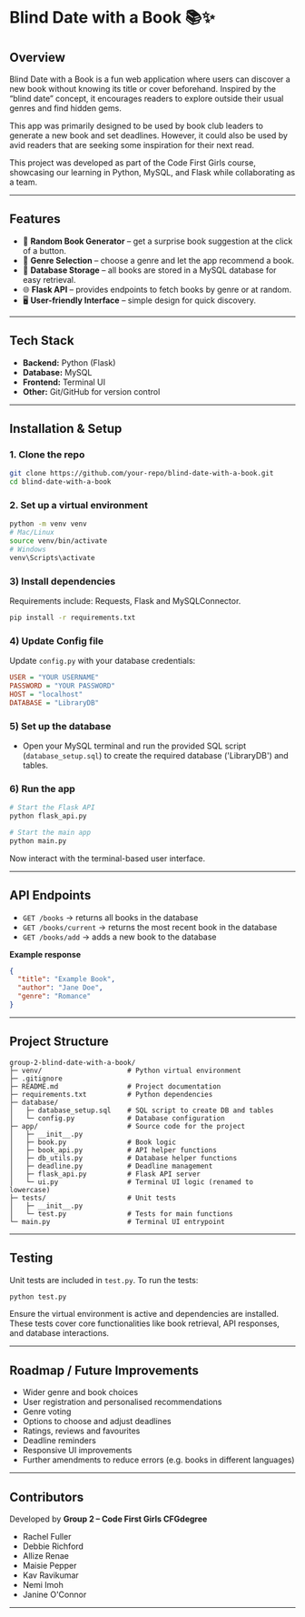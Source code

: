 # Blind Date with a Book 📚✨  

## Overview  
Blind Date with a Book is a fun web application where users can discover a new book without knowing its title or cover beforehand. 
Inspired by the “blind date” concept, it encourages readers to explore outside their usual genres and find hidden gems.  

This app was primarily designed to be used by book club leaders to generate a new book and set deadlines. However, it could also be
used by avid readers that are seeking some inspiration for their next read.

This project was developed as part of the Code First Girls course, showcasing our learning in Python, MySQL, and Flask while collaborating as a team.  

---

## Features  
- 🎲 **Random Book Generator** – get a surprise book suggestion at the click of a button.  
- 📖 **Genre Selection** – choose a genre and let the app recommend a book.  
- 💾 **Database Storage** – all books are stored in a MySQL database for easy retrieval.  
- 🌐 **Flask API** – provides endpoints to fetch books by genre or at random.  
- 🖥️ **User-friendly Interface** – simple design for quick discovery.  

---

## Tech Stack  
- **Backend:** Python (Flask)  
- **Database:** MySQL  
- **Frontend:** Terminal UI  
- **Other:** Git/GitHub for version control  

---

## Installation & Setup  

### 1. **Clone the repo**  
```bash
git clone https://github.com/your-repo/blind-date-with-a-book.git
cd blind-date-with-a-book
```
### 2. **Set up a virtual environment**  
```bash
python -m venv venv
# Mac/Linux
source venv/bin/activate
# Windows
venv\Scripts\activate
```

### 3) Install dependencies
Requirements include: Requests, Flask and MySQLConnector.
```bash
pip install -r requirements.txt
```

### 4) Update Config file
Update `config.py` with your database credentials:
```ini
USER = "YOUR USERNAME"
PASSWORD = "YOUR PASSWORD"
HOST = "localhost"
DATABASE = "LibraryDB"
```

### 5) Set up the database
- Open your MySQL terminal and run the provided SQL script (`database_setup.sql`) to create the required
database ('LibraryDB') and tables.


### 6) Run the app
```bash
# Start the Flask API
python flask_api.py

# Start the main app
python main.py
```
Now interact with the terminal-based user interface.  

---

## API Endpoints
- `GET /books` → returns all books in the database  
- `GET /books/current` → returns the most recent book in the database  
- `GET /books/add` → adds a new book to the database

**Example response**
```json
{
  "title": "Example Book",
  "author": "Jane Doe",
  "genre": "Romance"
}
```

---

## Project Structure  
```
group-2-blind-date-with-a-book/
├─ venv/                     # Python virtual environment
├─ .gitignore
├─ README.md                 # Project documentation
├─ requirements.txt          # Python dependencies
├─ database/
│   ├─ database_setup.sql    # SQL script to create DB and tables
│   └─ config.py             # Database configuration
├─ app/                      # Source code for the project
│   ├─ __init__.py
│   ├─ book.py               # Book logic
│   ├─ book_api.py           # API helper functions
│   ├─ db_utils.py           # Database helper functions
│   ├─ deadline.py           # Deadline management
│   ├─ flask_api.py          # Flask API server
│   └─ ui.py                 # Terminal UI logic (renamed to lowercase)
├─ tests/                    # Unit tests
│   ├─ __init__.py
│   └─ test.py               # Tests for main functions
└─ main.py                   # Terminal UI entrypoint
```

---

## Testing
Unit tests are included in `test.py`. To run the tests:  
```bash
python test.py
```
Ensure the virtual environment is active and dependencies are installed. These tests cover core functionalities like book retrieval, API responses, and database interactions.  

---

## Roadmap / Future Improvements
- Wider genre and book choices
- User registration and personalised recommendations
- Genre voting
- Options to choose and adjust deadlines
- Ratings, reviews and favourites
- Deadline reminders
- Responsive UI improvements
- Further amendments to reduce errors (e.g. books in different languages)

---

## Contributors
Developed by **Group 2 – Code First Girls CFGdegree**  
- Rachel Fuller
- Debbie Richford
- Allize Renae
- Maisie Pepper
- Kav Ravikumar
- Nemi Imoh
- Janine O'Connor

---

